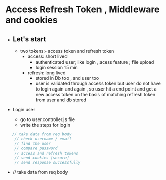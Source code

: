 # Access Refresh Token , Middleware and cookies

- ## Let's start
  - two tokens:- access token and refresh token
     - access: short lived
       - authenticated user; like login , acess feature ; file upload 
       - login session 15 min 
     - refresh: long lived
       - stored in Db too , and user too
       - user is validated through access token
       but user do not  have to login again and again , so user hit a end point and 
       get a new access token on the basis of matching refresh token from user and db stored

- Login user
   - go to user.controller.js file
   - write the steps for login
```js
   // take data from req body 
    // check username / email
    // find the user
    // compare password
    // access and refresh tokens
    // send cookies [secure]
    // send response successfully
```

- // take data from req body 

